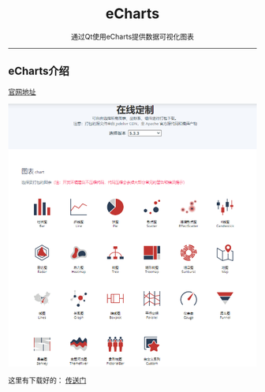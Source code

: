 <div align="center">
  <h1>eCharts</h1>
  <p>通过Qt使用eCharts提供数据可视化图表</p>
  <hr/>
</div>
<h2>eCharts介绍</h2>
<div>
	<a href="echarts.apache.org">官网地址</a>
  	<p><img src="./Doc/Images/eChartsDownload.png" alt="在线定制"></p>
	<p>这里有下载好的： <a href="./Doc/eCharts图表">传送门</a></p>
</div>

